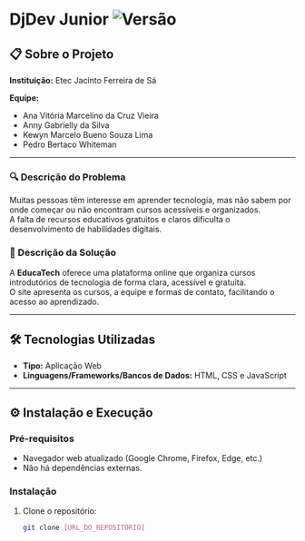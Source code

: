 # DjDev Junior ![Versão](https://img.shields.io/badge/vers%C3%A3o-1.0.0-blue)

## 📋 Sobre o Projeto
**Instituição:** Etec Jacinto Ferreira de Sá  

**Equipe:**  
- Ana Vitória Marcelino da Cruz Vieira  
- Anny Gabrielly da Silva  
- Kewyn Marcelo Bueno Souza Lima  
- Pedro Bertaco Whiteman  

---

### 🔍 Descrição do Problema  
Muitas pessoas têm interesse em aprender tecnologia, mas não sabem por onde começar ou não encontram cursos acessíveis e organizados.  
A falta de recursos educativos gratuitos e claros dificulta o desenvolvimento de habilidades digitais.  

### 🚀 Descrição da Solução  
A **EducaTech** oferece uma plataforma online que organiza cursos introdutórios de tecnologia de forma clara, acessível e gratuita.  
O site apresenta os cursos, a equipe e formas de contato, facilitando o acesso ao aprendizado.  

---

## 🛠️ Tecnologias Utilizadas  
- **Tipo:** Aplicação Web  
- **Linguagens/Frameworks/Bancos de Dados:** HTML, CSS e JavaScript  

---

## ⚙️ Instalação e Execução  

### Pré-requisitos  
- Navegador web atualizado (Google Chrome, Firefox, Edge, etc.)  
- Não há dependências externas.  

### Instalação  
1. Clone o repositório:  
   ```bash
   git clone [URL_DO_REPOSITORIO]
